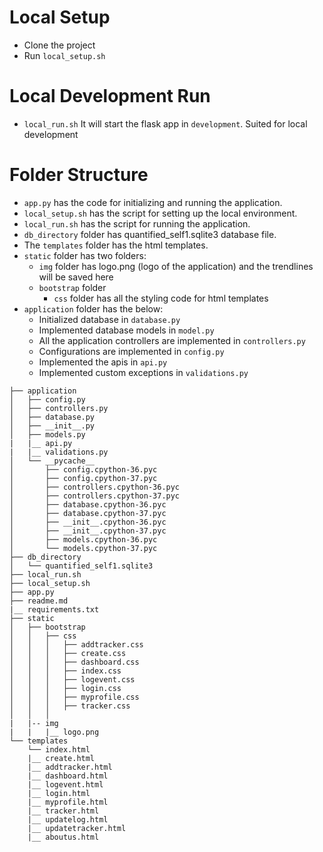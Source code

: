 # Local Setup
- Clone the project
- Run `local_setup.sh`

# Local Development Run
- `local_run.sh` It will start the flask app in `development`. Suited for local development
<!-- 
# Replit run
- Go to shell and run
    `pip install --upgrade poetry`
- Click on `main.py` and click button run
- Sample project is at https://replit.com/@thejeshgn/flask-template-app
- The web app will be availabe at https://flask-template-app.thejeshgn.repl.co
- Format https://<replname>.<username>.repl.co -->

# Folder Structure

- `app.py` has the code for initializing and running the application.
- `local_setup.sh` has the script for setting up the local environment.
- `local_run.sh` has the script for running the application.
- `db_directory` folder has quantified_self1.sqlite3 database file.
- The `templates` folder has the html templates.
- `static` folder has two folders:
    - `img` folder has logo.png (logo of the application) and the trendlines will be saved here
    - `bootstrap` folder
        - `css` folder has all the styling code for html templates
- `application` folder has the below:
    - Initialized database in `database.py`
    - Implemented database models in `model.py`
    - All the application controllers are implemented in `controllers.py`
    - Configurations are implemented in `config.py`
    - Implemented the apis in `api.py`
    - Implemented custom exceptions in `validations.py`


```
├── application
│   ├── config.py
│   ├── controllers.py
│   ├── database.py
│   ├── __init__.py
│   ├── models.py
|   |__ api.py
|   |__ validations.py
│   └── __pycache__
│       ├── config.cpython-36.pyc
│       ├── config.cpython-37.pyc
│       ├── controllers.cpython-36.pyc
│       ├── controllers.cpython-37.pyc
│       ├── database.cpython-36.pyc
│       ├── database.cpython-37.pyc
│       ├── __init__.cpython-36.pyc
│       ├── __init__.cpython-37.pyc
│       ├── models.cpython-36.pyc
│       └── models.cpython-37.pyc
├── db_directory
│   └── quantified_self1.sqlite3
├── local_run.sh
├── local_setup.sh
├── app.py
├── readme.md
|__ requirements.txt
├── static
│   ├── bootstrap
│   │   ├── css
│   │   │   ├── addtracker.css
│   │   │   ├── create.css
│   │   │   ├── dashboard.css
│   │   │   ├── index.css
│   │   │   ├── logevent.css
│   │   │   ├── login.css
│   │   │   ├── myprofile.css
│   │   │   ├── tracker.css
│   │   │   
|   |-- img
|   |   |__ logo.png
└── templates
    └── index.html
    |__ create.html
    |__ addtracker.html
    |__ dashboard.html
    |__ logevent.html
    |__ login.html
    |__ myprofile.html
    |__ tracker.html
    |__ updatelog.html
    |__ updatetracker.html
    |__ aboutus.html
```